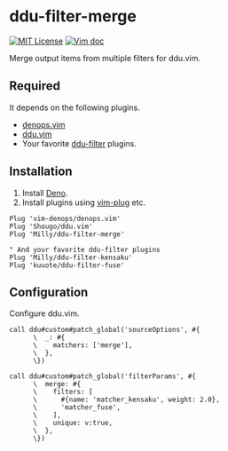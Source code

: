 # ddu-filter-merge

[![MIT License](https://img.shields.io/badge/license-MIT-blue.svg?style=flat-square)](LICENSE)
[![Vim doc](https://img.shields.io/badge/doc-%3Ah%20ddu--filter--merge-orange.svg?style=flat-square&logo=vim)](doc/ddu-filter-merge.txt)

Merge output items from multiple filters for ddu.vim.

## Required

It depends on the following plugins.

- [denops.vim][]
- [ddu.vim][]
- Your favorite [ddu-filter][] plugins.

## Installation

1. Install [Deno][].
2. Install plugins using [vim-plug][] etc.

```
Plug 'vim-denops/denops.vim'
Plug 'Shougo/ddu.vim'
Plug 'Milly/ddu-filter-merge'

" And your favorite ddu-filter plugins
Plug 'Milly/ddu-filter-kensaku'
Plug 'kuuote/ddu-filter-fuse'
```

## Configuration

Configure ddu.vim.

```vim
call ddu#custom#patch_global('sourceOptions', #{
      \  _: #{
      \    matchers: ['merge'],
      \  },
      \})

call ddu#custom#patch_global('filterParams', #{
      \  merge: #{
      \    filters: [
      \      #{name: 'matcher_kensaku', weight: 2.0},
      \      'matcher_fuse',
      \    ],
      \    unique: v:true,
      \  },
      \})
```

[Deno]: https://deno.land/
[ddu-filter]: https://github.com/topics/ddu-filter
[ddu.vim]: https://github.com/Shougo/ddu.vim
[denops.vim]: https://github.com/vim-denops/denops.vim
[vim-plug]: https://github.com/junegunn/vim-plug

